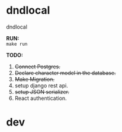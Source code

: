 # dndlocal
dndlocal

**RUN:** <br>
```make run```

**TODO:** <br>
1. ~~Connect Postgres.~~
2. ~~Declare character model in the database.~~
3. ~~Make Migration.~~
4. setup django rest api.
5. ~~setup JSON serializer.~~
5. React authentication.

# dev 
